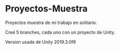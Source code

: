# Proyectos-Muestra
Proyectos muestra de mi trabajo en solitario.

Creé 5 branches, cada uno con un proyecto de Unity.

Version usada de Unity 2019.3.0f6
